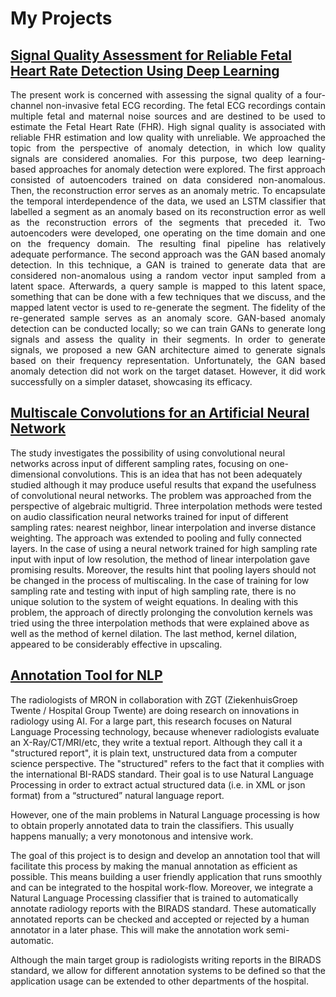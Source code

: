 # My Projects

## [Signal Quality Assessment for Reliable Fetal Heart Rate Detection Using Deep Learning](https://github.com/yannislinardos/fetalHeartrateDetection)

<div style="text-align: justify">

The present work is concerned with assessing the signal quality of a four-channel non-invasive fetal ECG recording. The fetal ECG recordings contain multiple fetal and maternal noise sources and are destined to be used to estimate the Fetal Heart Rate (FHR). High signal quality is associated with reliable FHR estimation and low quality with unreliable. We approached the topic from the perspective of anomaly detection, in which low quality signals are considered anomalies. For this purpose, two deep learning-based approaches for anomaly detection were explored. The first approach consisted of autoencoders trained on data considered non-anomalous. Then, the reconstruction error serves as an anomaly metric. To encapsulate the temporal interdependence of the data, we used an LSTM classifier that labelled a segment as an anomaly based on its reconstruction error as well as the reconstruction errors of the segments that preceded it. Two autoencoders were developed, one operating on the time domain and one on the frequency domain. The resulting final pipeline has relatively adequate performance. The second approach was the GAN based anomaly detection. In this technique, a GAN is trained to generate data that are considered non-anomalous using a random vector input sampled from a latent space. Afterwards, a query sample is mapped to this latent space, something that can be done with a few techniques that we discuss, and the mapped latent vector is used to re-generate the segment. The fidelity of the re-generated sample serves as an anomaly score. GAN-based anomaly detection can be conducted locally; so we can train GANs to generate long signals and assess the quality in their segments. In order to generate signals, we proposed a new GAN architecture aimed to generate signals based on their frequency representation. Unfortunately, the GAN based anomaly detection did not work on the target dataset. However, it did work successfully on a simpler dataset, showcasing its efficacy.

  </div>

##  [Multiscale Convolutions for an Artificial Neural Network](https://github.com/yannislinardos/Multiscale-CNN)

The study investigates the possibility of using convolutional neural networks across input of different sampling rates, focusing on one-dimensional convolutions. This is an idea that has not been adequately studied although it may produce useful results that expand the usefulness of convolutional neural networks. The problem was approached from the perspective of algebraic multigrid. Three interpolation methods were tested on audio classification neural networks trained for input of different sampling rates: nearest neighbor, linear interpolation and inverse distance weighting. The approach was extended to pooling and fully connected layers. In the case of using a neural network trained for high sampling rate input with input of low resolution, the method of linear interpolation gave promising results. Moreover, the results hint that pooling layers should not be changed in the process of multiscaling. In the case of training for low sampling rate and testing with input of high sampling rate, there is no unique solution to the system of weight equations. In dealing with this problem, the approach of directly prolonging the convolution kernels was tried using the three interpolation methods that were explained above as well as the method of kernel dilation. The last method, kernel dilation, appeared to be considerably effective in upscaling.


## [Annotation Tool for NLP](https://github.com/yannislinardos/annotationTool)

The radiologists of MRON in collaboration with ZGT (ZiekenhuisGroep Twente / Hospital Group Twente) are doing research on innovations in radiology using AI. For a large part, this research focuses on Natural Language Processing technology, because whenever radiologists evaluate an X-Ray/CT/MRI/etc, they write a textual report. Although they call it a "structured report", it is plain text, unstructured data from a computer science perspective. The "structured" refers to the fact that it complies with the international BI-RADS standard. Their goal is to use Natural Language Processing in order to extract actual structured data (i.e. in XML or json format) from a “structured” natural language report.

However, one of the main problems in Natural Language processing is how to obtain properly annotated data to train the classifiers. This usually happens manually; a very monotonous and intensive work.

The goal of this project is to design and develop an annotation tool that will facilitate this process by making the manual annotation as efficient as possible. This means building a user friendly application that runs smoothly and can be integrated to the hospital work-flow. Moreover, we integrate a Natural Language Processing classifier that is trained to automatically annotate radiology reports with the BIRADS standard. These automatically annotated reports can be checked and accepted or rejected by a human annotator in a later phase. This will make the annotation work semi-automatic.

Although the main target group is radiologists writing reports in the BIRADS standard, we allow for different annotation systems to be defined so that the application usage can be extended to other departments of the hospital.



